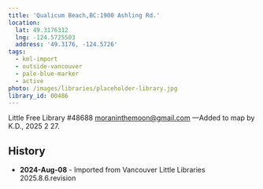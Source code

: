 ```yaml
---
title: 'Qualicum Beach,BC:1900 Ashling Rd.'
location:
  lat: 49.3176312
  lng: -124.5725503
  address: '49.3176, -124.5726'
tags:
  - kml-import
  - outside-vancouver
  - pale-blue-marker
  - active
photo: /images/libraries/placeholder-library.jpg
library_id: 00486
---
```

Little Free Library #48688 moraninthemoon@gmail.com
—Added to map by K.D., 2025 2 27.

## History
- **2024-Aug-08** - Imported from Vancouver Little Libraries 2025.8.6.revision
